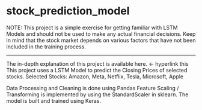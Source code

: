 # stock_prediction_model


NOTE: This project is a simple exercise for getting familiar with LSTM Models and should not be used to make any actual financial decisions. 
Keep in mind that the stock market depends on various factors that have not been included in the training process.

_________________________________________________________________________________________________________

The in-depth explanation of this project is available here. <- hyperlink this
This project uses a LSTM Model to predict the Closing Prices of selected stocks. 
Selected Stocks: Amazon, Meta, Netflix, Tesla, Microsoft, Apple

Data Processing and Cleaning is done using Pandas
Feature Scaling / Transforming is implemented by using the StandardScaler in sklearn.
The model is built and trained using Keras.

